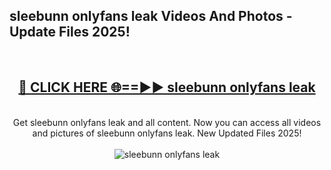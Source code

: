 <h2>sleebunn onlyfans leak Videos And Photos - Update Files 2025!</h2>
<br>
<div align="center">
<h2><a href="https://top-ai-tools.click/QrbHav" rel="nofollow">🔴 CLICK HERE 🌐==►► sleebunn onlyfans leak</a></h2>
<br>
Get sleebunn onlyfans leak and all content. Now you can access all videos and pictures of sleebunn onlyfans leak. New Updated Files 2025!
<br>
<br>
<a href="https://top-ai-tools.click/QrbHav" rel="nofollow" data-target="animated-image.originalLink"><img src="https://i.ibb.co.com/WyWwxjT/player-gif2.gif" alt="sleebunn onlyfans leak" style="max-width: 100%; display: inline-block;" data-target="animated-image.originalImage"></a>
</div>
<br>